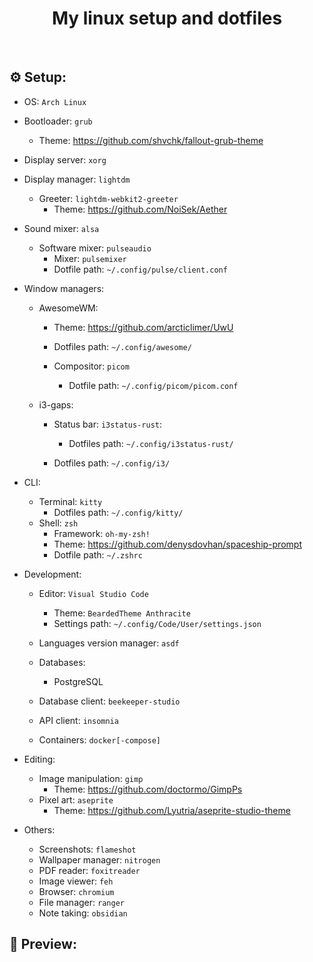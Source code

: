 <h1 align="center">My linux setup and dotfiles</h1>
<br />

<h2>⚙️ Setup:</h2>

- OS: `Arch Linux`

- Bootloader: `grub`

  - Theme: https://github.com/shvchk/fallout-grub-theme

- Display server: `xorg`

- Display manager: `lightdm`

  - Greeter: `lightdm-webkit2-greeter`
    - Theme: https://github.com/NoiSek/Aether

- Sound mixer: `alsa`

  - Software mixer: `pulseaudio`
    - Mixer: `pulsemixer`
    - Dotfile path: `~/.config/pulse/client.conf`

- Window managers:

  - AwesomeWM:

    - Theme: https://github.com/arcticlimer/UwU
    - Dotfiles path: `~/.config/awesome/`

    - Compositor: `picom`
      - Dotfile path: `~/.config/picom/picom.conf`

  - i3-gaps:

    - Status bar: `i3status-rust`:

      - Dotfiles path: `~/.config/i3status-rust/`

    - Dotfiles path: `~/.config/i3/`

- CLI:

  - Terminal: `kitty`
    - Dotfiles path: `~/.config/kitty/`
  - Shell: `zsh`
    - Framework: `oh-my-zsh!`
    - Theme: https://github.com/denysdovhan/spaceship-prompt
    - Dotfile path: `~/.zshrc`

- Development:

  - Editor: `Visual Studio Code`

    - Theme: `BeardedTheme Anthracite`
    - Settings path: `~/.config/Code/User/settings.json`

  - Languages version manager: `asdf`

  - Databases:

    - PostgreSQL

  - Database client: `beekeeper-studio`
  - API client: `insomnia`
  - Containers: `docker[-compose]`

- Editing:

  - Image manipulation: `gimp`
    - Theme: https://github.com/doctormo/GimpPs
  - Pixel art: `aseprite`
    - Theme: https://github.com/Lyutria/aseprite-studio-theme

- Others:
  - Screenshots: `flameshot`
  - Wallpaper manager: `nitrogen`
  - PDF reader: `foxitreader`
  - Image viewer: `feh`
  - Browser: `chromium`
  - File manager: `ranger`
  - Note taking: `obsidian`

<h2>👀 Preview:</h2>

